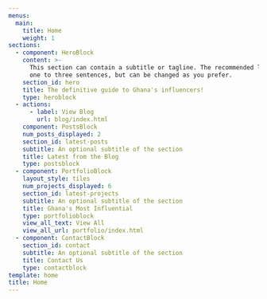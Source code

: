 ```yaml
---
menus:
  main:
    title: Home
    weight: 1
sections:
  - component: HeroBlock
    content: >-
      This section can contain a subtitle or tagline. The recommended length is
      one to three sentences, but can be changed as you prefer.
    section_id: hero
    title: The definitive guide to Ghana's influencers!
    type: heroblock
  - actions:
      - label: View Blog
        url: blog/index.html
    component: PostsBlock
    num_posts_displayed: 2
    section_id: latest-posts
    subtitle: An optional subtitle of the section
    title: Latest from the Blog
    type: postsblock
  - component: PortfolioBlock
    layout_style: tiles
    num_projects_displayed: 6
    section_id: latest-projects
    subtitle: An optional subtitle of the section
    title: Ghana's Most Influential
    type: portfolioblock
    view_all_text: View All
    view_all_url: portfolio/index.html
  - component: ContactBlock
    section_id: contact
    subtitle: An optional subtitle of the section
    title: Contact Us
    type: contactblock
template: home
title: Home
---
```

